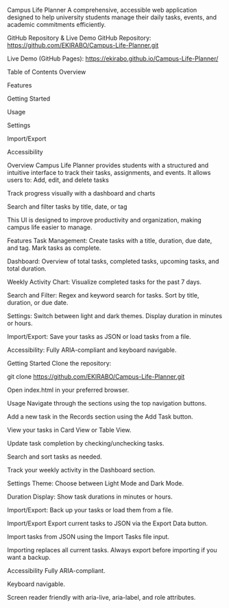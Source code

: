 Campus Life Planner
A comprehensive, accessible web application designed to help university students manage their daily tasks, events, and academic commitments efficiently.

GitHub Repository & Live Demo
GitHub Repository: https://github.com/EKIRABO/Campus-Life-Planner.git


Live Demo (GitHub Pages): https://ekirabo.github.io/Campus-Life-Planner/



Table of Contents
Overview


Features


Getting Started


Usage


Settings


Import/Export


Accessibility


Overview
Campus Life Planner provides students with a structured and intuitive interface to track their tasks, assignments, and events. It allows users to:
Add, edit, and delete tasks


Track progress visually with a dashboard and charts


Search and filter tasks by title, date, or tag


This UI is designed to improve productivity and organization, making campus life easier to manage.

Features
Task Management: Create tasks with a title, duration, due date, and tag. Mark tasks as complete.


Dashboard: Overview of total tasks, completed tasks, upcoming tasks, and total duration.


Weekly Activity Chart: Visualize completed tasks for the past 7 days.


Search and Filter: Regex and keyword search for tasks. Sort by title, duration, or due date.


Settings: Switch between light and dark themes. Display duration in minutes or hours.


Import/Export: Save your tasks as JSON or load tasks from a file.


Accessibility: Fully ARIA-compliant and keyboard navigable.



Getting Started
Clone the repository:


git clone https://github.com/EKIRABO/Campus-Life-Planner.git

Open index.html in your preferred browser.

Usage
Navigate through the sections using the top navigation buttons.


Add a new task in the Records section using the Add Task button.


View your tasks in Card View or Table View.


Update task completion by checking/unchecking tasks.


Search and sort tasks as needed.


Track your weekly activity in the Dashboard section.



Settings
Theme: Choose between Light Mode and Dark Mode.


Duration Display: Show task durations in minutes or hours.


Import/Export: Back up your tasks or load them from a file.



Import/Export
Export current tasks to JSON via the Export Data button.


Import tasks from JSON using the Import Tasks file input.


Importing replaces all current tasks. Always export before importing if you want a backup.

Accessibility
Fully ARIA-compliant.


Keyboard navigable.


Screen reader friendly with aria-live, aria-label, and role attributes.











